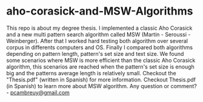 # aho-corasick-and-MSW-Algorithms
This repo is about my degree thesis. 
I implemented a classic Aho Corasick and a new multi pattern search algorithm called MSW (Martin - Seroussi - Weinberger).
After that I worked hard testing both algorithm over several corpus in differents computers and OS.
Finally I compared both algorithms depending on pattern length, pattern's set size and text size.
We found some scenarios where MSW is more efficient than the classic Aho Corasick algorithm, this scenarios are reached when the pattern's set size is enough big and the patterns average length is relatively small.
Checkout the "Thesis.pdf" (written in Spanish) for more information.
Checkout Thesis.pdf (in Spanish) to learn more about MSW algorithm.
Any question or comment? - pcambreuy@gmail.com
